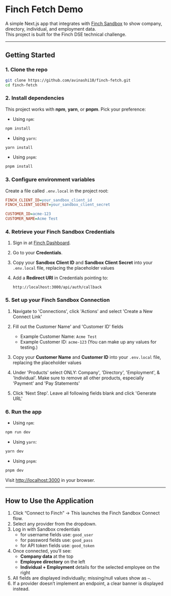 # Finch Fetch Demo

A simple Next.js app that integrates with [Finch Sandbox](https://dashboard.tryfinch.com/) to show company, directory, individual, and employment data.  
This project is built for the Finch DSE technical challenge.

---

## Getting Started

### 1. Clone the repo
```bash
git clone https://github.com/avinashi10/finch-fetch.git
cd finch-fetch
```

### 2. Install dependencies

This project works with **npm**, **yarn**, or **pnpm**. Pick your preference:
   * Using `npm`:
```bash
npm install
```
   * Using `yarn`:
```bash
yarn install
```
   * Using `pnpm`:
```bash
pnpm install
```

### 3. Configure environment variables

Create a file called `.env.local` in the project root:

```ini
FINCH_CLIENT_ID=your_sandbox_client_id
FINCH_CLIENT_SECRET=your_sandbox_client_secret

CUSTOMER_ID=acme-123
CUSTOMER_NAME=Acme Test
```

### 4. Retrieve your Finch Sandbox Credentials

1. Sign in at [Finch Dashboard](https://dashboard.tryfinch.com/).
2. Go to your **Credentials**.
3. Copy your **Sandbox Client ID** and **Sandbox Client Secret** into your `.env.local` file, replacing the placeholder values
4. Add a **Redirect URI** in Credentials pointing to:

   ```
   http://localhost:3000/api/auth/callback
   ```

### 5. Set up your Finch Sandbox Connection
1. Navigate to 'Connections', click 'Actions' and select 'Create a New Connect Link'
2. Fill out the Customer Name' and 'Customer ID' fields

   * Example Customer Name: `Acme Test`
   * Example Customer ID: `acme-123`
     (You can make up any values for testing.)
3. Copy your **Customer Name** and **Customer ID** into your `.env.local` file, replacing the placeholder values
4. Under 'Products' select ONLY: Company', 'Directory', 'Employment', & 'Individual'. Make sure to remove all other products, especially 'Payment' and 'Pay Statements'
5. Click 'Next Step'. Leave all following fields blank and click 'Generate URL'

### 6. Run the app
   * Using `npm`:
   ```bash
   npm run dev
   ```
   * Using `yarn`:
   ```bash
   yarn dev
   ```
   * Using `pnpm`:
   ```bash
   pnpm dev
   ```

Visit [http://localhost:3000](http://localhost:3000) in your browser.

---

## How to Use the Application

1. Click “Connect to Finch” → This launches the Finch Sandbox Connect flow.
2. Select any provider from the dropdown.
3. Log in with Sandbox credentials
   * for username fields use: `good_user`
   * for password fields use: `good_pass`
   * for API token fields use: `good_token`
4. Once connected, you’ll see:
   * **Company data** at the top
   * **Employee directory** on the left
   * **Individual + Employment** details for the selected employee on the right
5. All fields are displayed individually; missing/null values show as `—`.
6. If a provider doesn’t implement an endpoint, a clear banner is displayed instead.
